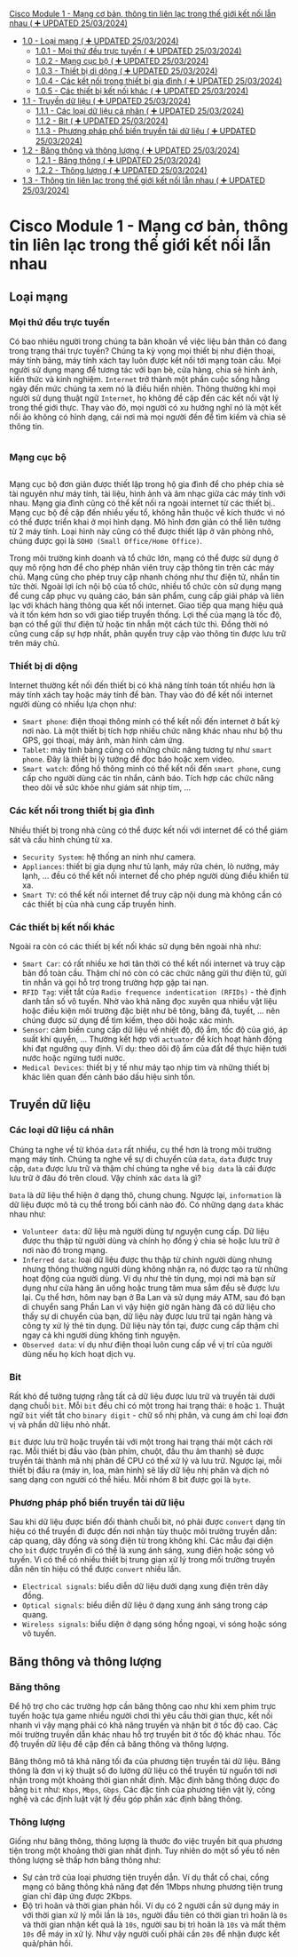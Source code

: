 [Cisco Module 1 - Mạng cơ bản, thông tin liên lạc trong thế giới kết nối lẫn nhau ( :heavy_plus_sign: UPDATED 25/03/2024)](#module1_intro)

- [1.0 - Loại mạng ( :heavy_plus_sign: UPDATED 25/03/2024)](#network_types)
    - [1.0.1 - Mọi thứ đều trực tuyến ( :heavy_plus_sign: UPDATED 25/03/2024)](#online_intro)
    - [1.0.2 - Mạng cục bộ ( :heavy_plus_sign: UPDATED 25/03/2024)](#local_network)
    - [1.0.3 - Thiết bị di dộng ( :heavy_plus_sign: UPDATED 25/03/2024)](#mobile_device)
    - [1.0.4 - Các kết nối trong thiết bị gia đình ( :heavy_plus_sign: UPDATED 25/03/2024)](#connected_home_dev)
    - [1.0.5 - Các thiết bị kết nối khác ( :heavy_plus_sign: UPDATED 25/03/2024)](#other_connected_dev)
- [1.1 - Truyền dữ liệu ( :heavy_plus_sign: UPDATED 25/03/2024)](#data_transmition)
    - [1.1.1 - Các loại dữ liệu cá nhân ( :heavy_plus_sign: UPDATED 25/03/2024)](#types_persional_data)
    - [1.1.2 - Bit ( :heavy_plus_sign: UPDATED 25/03/2024)](#the_bit)
    - [1.1.3 - Phương pháp phổ biến truyền tải dữ liệu ( :heavy_plus_sign: UPDATED 25/03/2024)](#common_method_data_transmission)
- [1.2 - Băng thông và thông lượng ( :heavy_plus_sign: UPDATED 25/03/2024)](#bw_tp)
    - [1.2.1 - Băng thông ( :heavy_plus_sign: UPDATED 25/03/2024)](#bandwidth)
    - [1.2.2 - Thông lượng ( :heavy_plus_sign: UPDATED 25/03/2024)](#throughput)
- [1.3 - Thông tin liên lạc trong thế giới kết nối lẫn nhau ( :heavy_plus_sign: UPDATED 25/03/2024)](#intro_summary)

# <a name="module1_intro"></a>Cisco Module 1 - Mạng cơ bản, thông tin liên lạc trong thế giới kết nối lẫn nhau

## <a name="network_types"></a>Loại mạng

### <a name="online_intro"></a>Mọi thứ đều trực tuyến

Có bao nhiêu người trong chúng ta băn khoăn về việc liệu bản thân có đang trong trạng thái trực tuyến? Chúng ta kỳ vọng mọi thiết bị như điện thoại, máy tính bảng, máy tính xách tay luôn được kết nối tới mạng toàn cầu. Mọi người sử dụng mạng để tương tác với bạn bè, cửa hàng, chia sẻ hình ảnh, kiến thức và kinh nghiệm. `Internet` trở thành một phần cuộc sống hằng ngày đến mức chúng ta xem nó là điều hiển nhiên. Thông thường khi mọi người sử dụng thuật ngữ `Internet`, họ không đề cập đến các kết nối vật lý trong thế giới thực. Thay vào đó, mọi người có xu hướng nghĩ nó là một kết nổi ảo không có hình dạng, cái nơi mà mọi người đến để tìm kiếm và chia sẻ thông tin.

<div style="text-align:center"><img src="../images/the_internet.png" alt/></div>

### <a name="local_network"></a>Mạng cục bộ

<div style="text-align:center"><img src="../images/network_of_many_size.png" alt/></div>

Mạng cục bộ đơn giản được thiết lập trong hộ gia đình để cho phép chia sẻ tài nguyên như máy tính, tài liệu, hình ảnh và âm nhạc giữa các máy tính với nhau. Mạng gia đình cũng có thể kết nối ra ngoài internet từ các thiết bị.. Mạng cục bộ đề cập đến nhiều yếu tổ, không hẳn thuộc về kích thước vì nó có thể được triển khai ở mọi hình dạng. Mô hình đơn giản có thể liên tưởng từ 2 máy tính. Loại hình này cũng có thể được thiết lập ở văn phòng nhỏ, chúng được gọi là `SOHO (Small Office/Home Office)`.

Trong môi trường kinh doanh và tổ chức lớn, mạng có thể được sử dụng ở quy mô rộng hơn để cho phép nhân viên truy cập thông tin trên các máy chủ. Mạng cũng cho phép truy cập nhanh chóng như thư điện tử, nhắn tin tức thời. Ngoài lợi ích nội bộ của tổ chức, nhiều tổ chức còn sử dụng mạng để cung cấp phục vụ quảng cáo, bán sản phẩm, cung cấp giải pháp và liên lạc với khách hàng thông qua kết nối internet. Giao tiếp qua mạng hiệu quả và ít tốn kém hơn so với giao tiếp truyền thống. Lợi thế của mạng là tốc độ, bạn có thể gửi thư điện tử hoặc tin nhắn một cách tức thì. Đồng thời nó cũng cung cấp sự hợp nhất, phân quyền truy cập vào thông tin được lưu trữ trên máy chủ.

### <a name="mobile_device"></a>Thiết bị di dộng

Internet thường kết nối đến thiết bị có khả năng tính toán tốt nhiều hơn là máy tính xách tay hoặc máy tính để bàn. Thay vào đó để kết nối internet người dùng có nhiều lựa chọn như:

- `Smart phone`: điện thoại thông minh có thể kết nối đến internet ở bất kỳ nơi nào. Là một thiết bị tích hợp nhiều chức năng khác nhau như bộ thu GPS, gọi thoại, máy ảnh, màn hình cảm ứng.
- `Tablet`: máy tính bảng cũng có những chức năng tương tự như `smart phone`. Đây là thiết bị lý tưởng để đọc báo hoặc xem video.
- `Smart watch`: đồng hồ thông minh có thể kết nối đến `smart phone`, cung cấp cho người dùng các tin nhắn, cảnh báo. Tích hợp các chức năng theo dõi về sức khỏe như giám sát nhịp tim, ...

### <a name="connected_home_dev"></a>Các kết nối trong thiết bị gia đình

Nhiều thiết bị trong nhà cũng có thể được kết nối với internet để có thể giám sát và cấu hình chúng từ xa.

- `Security System`: hệ thống an ninh như camera.
- `Appliances`: thiết bị gia dụng như tủ lạnh, máy rửa chén, lò nướng, máy lạnh, ... đều có thể kết nối internet để cho phép người dùng điều khiển từ xa.
- `Smart TV`: có thể kết nối internet để truy cập nội dung mà không cần có các thiết bị của nhà cung cấp truyền hình.

### <a name="other_connected_dev"></a>Các thiết bị kết nối khác

Ngoài ra còn có các thiết bị kết nối khác sử dụng bên ngoài nhà như:

- `Smart Car`: có rất nhiều xe hơi tân thời có thể kết nối internet và truy cập bản đồ toàn cầu. Thậm chí nó còn có các chức năng gửi thư điện tử, gửi tin nhắn và gọi hỗ trợ trong trường hợp gặp tai nạn.
- `RFID Tag`: viết tắt của `Radio frequence indentication (RFIDs)` - thẻ định danh tần số vô tuyến. Nhờ vào khả năng đọc xuyên qua nhiều vật liệu hoặc điều kiện môi trường đặc biệt như bê tông, băng đá, tuyết, ... nên chúng được sử dụng để tìm kiếm, theo dõi hoặc xác minh.
- `Sensor`: cảm biến cung cấp dữ liệu về nhiệt độ, độ ẩm, tốc độ của gió, áp suất khí quyển, ... Thường kết hợp với `actuator` để kích hoạt hành động khi đạt ngưỡng quy định. Ví dụ: theo dõi độ ẩm của đất để thực hiện tưới nước hoặc ngừng tưới nước.
- `Medical Devices`: thiết bị y tế như máy tạo nhịp tim và những thiết bị khác liên quan đến cảnh báo dấu hiệu sinh tồn.

## <a name="data_transmition"></a>Truyền dữ liệu

### <a name="types_persional_data"></a>Các loại dữ liệu cá nhân

Chúng ta nghe về từ khóa `data` rất nhiều, cụ thể hơn là trong môi trường mạng máy tính. Chúng ta nghe về sự di chuyển của `data`, `data` được truy cập, `data` được lưu trữ và thậm chí chúng ta nghe về `big data` là cái được lưu trữ ở đâu đó trên cloud. Vậy chính xác `data` là gì? 

`Data` là dữ liệu thể hiện ở dạng thô, chung chung. Ngược lại, `information` là dữ liệu được mô tả cụ thể trong bối cảnh nào đó. Có những dạng `data` khác nhau như:

- `Volunteer data`: dữ liệu mà người dùng tự nguyện cung cấp. Dữ liệu được thu thập từ người dùng và chính họ đồng ý chia sẻ hoặc lưu trữ ở nơi nào đó trong mạng.
- `Inferred data`: loại dữ liệu được thu thập từ chính người dùng nhưng nhưng thông thường người dùng không nhận ra, nó được tạo ra từ những hoạt động của người dùng. Ví dụ như thẻ tín dụng, mọi nơi mà bạn sử dụng như cửa hàng ăn uống hoặc trung tâm mua sắm đều sẽ được lưu lại. Cụ thể hơn, hôm nay bạn ở Ba Lan và sử dụng máy ATM, sau đó bạn di chuyển sang Phần Lan vì vậy hiện giờ ngân hàng đã có dữ liệu cho thấy sự di chuyển của bạn, dữ liệu này được lưu trữ tại ngân hàng và công ty xử lý thẻ tín dụng. Dữ liệu này tồn tại, được cung cấp thậm chỉ ngay cả khi người dùng không tình nguyện.
- `Observed data`: ví dụ như điện thoại luôn cung cấp về vị trí của người dùng nếu họ kích hoạt dịch vụ.

### <a name="the_bit"></a>Bit

Rất khó để tưởng tượng rằng tất cả dữ liệu được lưu trữ và truyền tải dưới dạng chuỗi `bit`. Mỗi `bit` đều chỉ có một trong hai trạng thái: `0` hoặc `1`. Thuật ngữ `bit` viết tắt cho `binary digit` - chữ số nhị phân, và cung ám chỉ loại đơn vị và phần dữ liệu nhỏ nhất.

`Bit` được lưu trữ hoặc truyền tải với một trong hai trạng thái một cách rời rạc. Mỗi thiết bị đầu vào (bàn phím, chuột, đầu thu âm thanh) sẽ được truyền tải thành mã nhị phân để CPU có thể xử lý và lưu trữ. Ngược lại, mỗi thiết bị đầu ra (máy in, loa, màn hình) sẽ lấy dữ liệu nhị phân và dịch nó sang dạng con người có thể hiểu. Mỗi nhóm 8 bit được gọi là `byte`.

### <a name="common_method_data_transmission"></a>Phương pháp phổ biến truyền tải dữ liệu

Sau khi dữ liệu được biến đổi thành chuỗi bit, nó phải được `convert` dạng tín hiệu có thể truyền đi được đến nơi nhận tùy thuộc môi trường truyền dẫn: cáp quang, dây đồng và sóng điện từ trong không khí. Các mẫu đại diện cho `bit` được truyền đi có thể là xung ánh sáng, xung điện hoặc sóng vô tuyến. Vì có thể có nhiều thiết bị trung gian xử lý trong mối trường truyền dẫn nên tín hiệu có thể được `convert` nhiều lần.

- `Electrical signals`: biểu diễn dữ liệu dưới dạng xung điện trên dây đồng.
- `Optical signals`: biểu diễn dữ liệu ở dạng xung ánh sáng trong cáp quang.
- `Wireless signals`: biểu diện ở dạng sóng hồng ngoại, vi sóng hoặc sóng vô tuyến.

## <a name="bw_tp"></a>Băng thông và thông lượng

### <a name="bandwidth"></a>Băng thông

Để hộ trợ cho các trường hợp cần băng thông cao như khi xem phim trực tuyến hoặc tựa game nhiều người chơi thì yêu cầu thời gian thực, kết nối nhanh vì vậy mạng phải có khả năng truyền và nhận bit ở tốc độ cao. Các môi trường truyền dẫn khác nhau hỗ trợ truyền bit ở tốc độ khác nhau. Tốc độ truyền dữ liệu đề cập đến cả băng thông và thông lượng.

Băng thông mô tả khả năng tối đa của phương tiện truyền tải dữ liệu. Băng thông là đơn vị kỹ thuật số đo lường dữ liệu có thể truyền từ nguồn tới nơi nhận trong một khoảng thời gian nhất định. Mặc định băng thông được đo bằng `bit` như: `Kbps`, `Mbps`, `Gbps`. Các đặc tính của phương tiện vật lý, công nghệ và các định luật vật lý đều góp phần xác định băng thông.

### <a name="throughput"></a>Thông lượng

Giống như băng thông, thông lượng là thước đo việc truyền bit qua phương tiện trong một khoảng thời gian nhất định. Tuy nhiên do một số yếu tố nên thông lượng sẽ thấp hơn băng thông như:

- Sự cản trở của loại phương tiện truyền dẫn. Ví dụ thắt cổ chai, cổng mạng có băng thông khả năng đạt đến 1Mbps nhưng phương tiện trung gian chỉ đáp ứng được 2Kbps.
- Độ trì hoãn và thời gian phản hồi. Ví dụ có 2 người cần sử dụng máy in với thời gian xử lý mỗi lần là `10s`, người đầu tiên có thời gian trì hoãn là `0s` và thời gian nhận kết quả là `10s`, người sau bị trì hoãn là `10s` và mất thêm `10s` để máy in xử lý. Như vậy người cuối phải cần `20s` để nhận được kết quả/phản hồi.